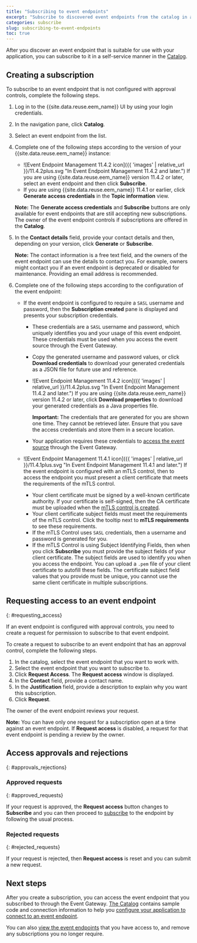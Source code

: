 ```yaml
---
title: "Subscribing to event endpoints"
excerpt: "Subscribe to discovered event endpoints from the catalog in a self-service manner."
categories: subscribe
slug: subscribing-to-event-endpoints
toc: true
---
```


After you discover an event endpoint that is suitable for use with your application, you can subscribe to it in a self-service manner in the [Catalog](../discovering-event-endpoints#the-catalog).

## Creating a subscription

To subscribe to an event endpoint that is not configured with approval controls, complete the following steps.

1. Log in to the {{site.data.reuse.eem_name}} UI by using your login credentials.
1. In the navigation pane, click **Catalog**.
1. Select an event endpoint from the list. 
1. Complete one of the following steps according to the version of your {{site.data.reuse.eem_name}} instance:
   
   - ![Event Endpoint Management 11.4.2 icon]({{ 'images' | relative_url }}/11.4.2plus.svg "In Event Endpoint Management 11.4.2 and later.") If you are using {{site.data.reuse.eem_name}} version 11.4.2 or later, select an event endpoint and then click **Subscribe**. 
   - If you are using {{site.data.reuse.eem_name}} 11.4.1 or earlier, click **Generate access credentials** in the **Topic information** view.
   
   **Note:** The **Generate access credentials** and **Subscribe** buttons are only available for event endpoints that are still accepting new subscriptions. The owner of the event endpoint controls if subscriptions are offered in the **Catalog**.

1. In the **Contact details** field, provide your contact details and then, depending on your version, click **Generate** or **Subscribe**.  

   **Note:** The contact information is a free text field, and the owners of the event endpoint can use the details to contact you. For example, owners might contact you if an event endpoint is deprecated or disabled for maintenance. Providing an email address is recommended.  
1. Complete one of the following steps according to the configuration of the event endpoint:
   
   * If the event endpoint is configured to require a `SASL` username and password, then the **Subscription created** pane is displayed and presents your subscription credentials. 
      
      - These credentials are a `SASL` username and password, which uniquely identifies you and your usage of this event endpoint. These credentials must be used when you access the event source through the Event Gateway.
      - Copy the generated username and password values, or click **Download credentials** to download your generated credentials as a JSON file for future use and reference.  
      - ![Event Endpoint Management 11.4.2 icon]({{ 'images' | relative_url }}/11.4.2plus.svg "In Event Endpoint Management 11.4.2 and later.") If you are using {{site.data.reuse.eem_name}} version 11.4.2 or later, click **Download properties** to download your generated credentials as a Java properties file. 
      
         **Important:** The credentials that are generated for you are shown one time. They cannot be retrieved later. Ensure that you save the access credentials and store them in a secure location.
      
      - Your application requires these credentials to [access the event source](../configure-your-application-to-connect) through the Event Gateway.

   * ![Event Endpoint Management 11.4.1 icon]({{ 'images' | relative_url }}/11.4.1plus.svg "In Event Endpoint Management 11.4.1 and later.") If the event endpoint is configured with an mTLS control, then to access the endpoint you must present a client certificate that meets the requirements of the mTLS control. 
      - Your client certificate must be signed by a well-known certificate authority. If your certificate is self-signed, then the CA certificate must be uploaded when the [mTLS control is created](../../describe/option-controls#mtls).
      - Your client certificate subject fields must meet the requirements of the mTLS control. Click the tooltip next to **mTLS requirements** to see these requirements. 
      - If the mTLS Control uses `SASL` credentials, then a username and password is generated for you.
      - If the mTLS Control is using Subject Identifying Fields, then when you click **Subscribe** you must provide the subject fields of your client certificate. The subject fields are used to identify you when you access the endpoint. You can upload a `.pem` file of your client certificate to autofill these fields. The certificate subject field values that you provide must be unique, you cannot use the same client certificate in multiple subscriptions.  
      <!-- cert validation is also done, but not mentioning it here since it's secondary and not available to mTLS control with SASL creds. We're also implying uniqueness and not mentioning here that it's possible that multiple users could have matching identifying fields if Kevin configures it so. -->  

## Requesting access to an event endpoint
{: #requesting_access}

If an event endpoint is configured with approval controls, you need to create a request for permission to subscribe to that event endpoint.

To create a request to subscribe to an event endpoint that has an approval control, complete the following steps.

1. In the catalog, select the event endpoint that you want to work with.
2. Select the event endpoint that you want to subscribe to.
3. Click **Request Access**. The **Request access** window is displayed.
4. In the **Contact** field, provide a contact name.
5. In the **Justification** field, provide a description to explain why you want this subscription.
6. Click **Request**.

The owner of the event endpoint reviews your request.

**Note:** You can have only one request for a subscription open at a time against an event endpoint. If **Request access** is disabled, a request for that event endpoint is pending a review by the owner.

## Access approvals and rejections
{: #approvals_rejections}

### Approved requests
{: #approved_requests}

If your request is approved, the **Request access** button changes to **Subscribe** and you can then proceed to [subscribe](../subscribing-to-event-endpoints) to the endpoint by following the usual process.

### Rejected requests
{: #rejected_requests}

If your request is rejected, then **Request access** is reset and you can submit a new request.


## Next steps

After you create a subscription, you can access the event endpoint that you subscribed to through the Event Gateway. [The Catalog](../discovering-event-endpoints#the-catalog) contains sample code and connection information to help you [configure your application to connect to an event endpoint](../configure-your-application-to-connect).

You can also [view the event endpoints](../managing-subscriptions) that you have access to, and remove any subscriptions you no longer require.

